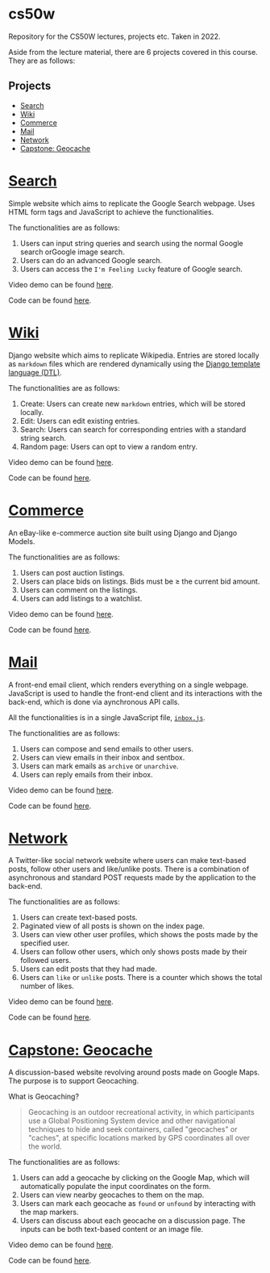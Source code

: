 # cs50w
Repository for the CS50W lectures, projects etc. Taken in 2022.

Aside from the lecture material, there are 6 projects covered in this course. They are as follows: 

## Projects
- [Search](#search)
- [Wiki](#wiki)
- [Commerce](#commerce)
- [Mail](#mail)
- [Network](#network)
- [Capstone: Geocache](#capstone-geocache)

# [Search](https://github.com/AhmadHatziq/cs50w/tree/main/Project%200%20-%20Search) 

Simple website which aims to replicate the Google Search webpage. Uses HTML form tags and JavaScript to achieve the functionalities.

The functionalities are as follows: 
1. Users can input string queries and search using the normal Google search orGoogle image search. 
2. Users can do an advanced Google search. 
3. Users can access the `I'm Feeling Lucky` feature of Google search. 

Video demo can be found [here](https://www.youtube.com/watch?v=4mnQtnxfZWI). 

Code can be found [here](https://github.com/AhmadHatziq/cs50w/tree/main/Project%200%20-%20Search). 

# [Wiki](https://github.com/AhmadHatziq/cs50w/tree/main/Project%201%20-%20Wiki/wiki) 

Django website which aims to replicate Wikipedia. Entries are stored locally as `markdown` files which are rendered dynamically using the [Django template language (DTL)](https://docs.djangoproject.com/en/4.1/topics/templates/). 

The functionalities are as follows: 
1. Create: Users can create new `markdown` entries, which will be stored locally. 
2. Edit: Users can edit existing entries. 
3. Search: Users can search for corresponding entries with a standard string search. 
4. Random page: Users can opt to view a random entry. 

Video demo can be found [here](https://www.youtube.com/watch?v=jd25pUiqDRA). 

Code can be found [here](https://github.com/AhmadHatziq/cs50w/tree/main/Project%201%20-%20Wiki/wiki). 

# [Commerce](https://github.com/AhmadHatziq/cs50w/tree/main/Project%202%20-%20Commerce/commerce) 

An eBay-like e-commerce auction site built using Django and Django Models. 

The functionalities are as follows: 
1. Users can post auction listings. 
2. Users can place bids on listings. Bids must be ≥ the current bid amount. 
3. Users can comment on the listings. 
4. Users can add listings to a watchlist. 

Video demo can be found [here](https://www.youtube.com/watch?v=g1BGqi07Qnk). 

Code can be found [here](https://github.com/AhmadHatziq/cs50w/tree/main/Project%202%20-%20Commerce/commerce). 

# [Mail](https://github.com/AhmadHatziq/cs50w/tree/main/Project%203%20-%20Mail) 

A front-end email client, which renders everything on a single webpage. JavaScript is used to handle the front-end client and its interactions with the back-end, which is done via aynchronous API calls. 

All the functionalities is in a single JavaScript file, [`inbox.js`](https://github.com/AhmadHatziq/cs50w/blob/main/Project%203%20-%20Mail/mail/static/mail/inbox.js). 

The functionalities are as follows: 
1. Users can compose and send emails to other users. 
2. Users can view emails in their inbox and sentbox. 
3. Users can mark emails as `archive` or `unarchive`. 
4. Users can reply emails from their inbox. 

Video demo can be found [here](https://www.youtube.com/watch?v=pMrE-vUEKkU). 

Code can be found [here](https://github.com/AhmadHatziq/cs50w/tree/main/Project%203%20-%20Mail). 

# [Network](https://github.com/AhmadHatziq/cs50w/tree/main/Project%204%20-%20Network/project4) 

A Twitter-like social network website where users can make text-based posts, follow other users and like/unlike posts. 
There is a combination of asynchronous and standard POST requests made by the application to the back-end. 

The functionalities are as follows: 
1. Users can create text-based posts. 
2. Paginated view of all posts is shown on the index page. 
3. Users can view other user profiles, which shows the posts made by the specified user. 
4. Users can follow other users, which only shows posts made by their followed users. 
5. Users can edit posts that they had made. 
6. Users can `like` or `unlike` posts. There is a counter which shows the total number of likes. 

Video demo can be found [here](https://www.youtube.com/watch?v=BOW9xJOGtDk). 

Code can be found [here](https://github.com/AhmadHatziq/cs50w/tree/main/Project%204%20-%20Network/project4). 

# [Capstone: Geocache](https://github.com/AhmadHatziq/cs50w/tree/main/Project%205%20-%20Capstone/capstone)

A discussion-based website revolving around posts made on Google Maps. The purpose is to support Geocaching. 

What is Geocaching? 
> Geocaching is an outdoor recreational activity, in which participants use a Global Positioning System device and other navigational techniques to hide and seek containers, called "geocaches" or "caches", at specific locations marked by GPS coordinates all over the world.

The functionalities are as follows: 
1. Users can add a geocache by clicking on the Google Map, which will automatically populate the input coordinates on the form. 
2. Users can view nearby geocaches to them on the map. 
3. Users can mark each geocache as `found` or `unfound` by interacting with the map markers. 
4. Users can discuss about each geocache on a discussion page. The inputs can be both text-based content or an image file. 

Video demo can be found [here](https://www.youtube.com/watch?v=RQH51yzz_PM). 

Code can be found [here](https://github.com/AhmadHatziq/cs50w/tree/main/Project%205%20-%20Capstone/capstone). 
